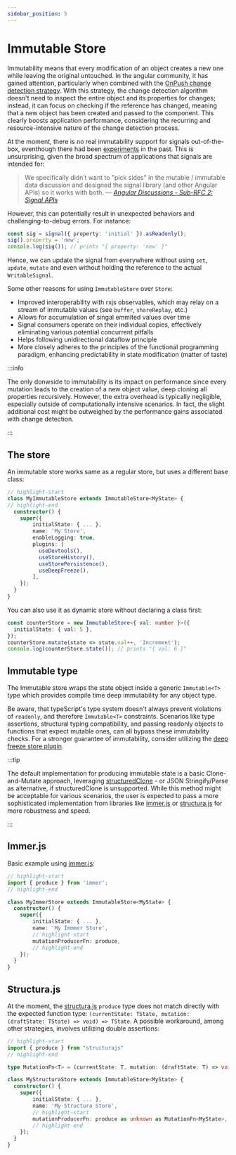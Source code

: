 ```yaml
---
sidebar_position: 5
---
```


# Immutable Store

Immutability means that every modification of an object creates a new one while leaving the original untouched. In the angular community, it has gained attention, particularly when combined with the [OnPush change detection strategy](https://angular.io/guide/change-detection-skipping-subtrees). With this strategy, the change detection algorithm doesn't need to inspect the entire object and its properties for changes; instead, it can focus on checking if the reference has changed, meaning that a new object has been created and passed to the component. This clearly boosts application performance, considering the recurring and resource-intensive nature of the change detection process.

At the moment, there is no real immutability support for signals out-of-the-box, eventhough there had been [experiments](https://github.com/angular/angular/pull/49644) in the past. This is unsurprising, given the broad spectrum of applications that signals are intended for:

> We specifically didn’t want to "pick sides" in the mutable / immutable
> data discussion and designed the signal library (and other Angular APIs)
> so it works with both.
> &mdash; <cite>[Angular Discussions - Sub-RFC 2: Signal APIs](https://github.com/angular/angular/discussions/49683)</cite>

However, this can potentially result in unexpected behaviors and challenging-to-debug errors. For instance:

```typescript
const sig = signal({ property: 'initial' }).asReadonly();
sig().property = 'new';
console.log(sig()); // prints "{ property: 'new' }"
```

Hence, we can update the signal from everywhere without using `set`, `update`, `mutate` and even without holding the reference to the actual `WritableSignal`.

Some other reasons for using `ImmutableStore` over `Store`:

- Improved interoperability with rxjs observables, which may relay on a stream of immutable values (see `buffer`, `shareReplay`, etc.)
- Allows for accumulation of singal emmited values over time
- Signal consumers operate on their individual copies, effectively eliminating various potential concurrent pitfalls
- Helps following unidirectional dataflow principle
- More closely adheres to the principles of the functional programming paradigm, enhancing predictability in state modification (matter of taste)

:::info

The only donwside to immutability is its impact on performance since every mutation leads to the creation of a new object value, deep cloning all properties recursively. However, the extra overhead is typically negligible, especially outside of computationally intensive scenarios. In fact, the slight additional cost might be outweighed by the performance gains associated with change detection.

:::

## The store

An immutable store works same as a regular store, but uses a different base class:

```typescript
// highlight-start
class MyImmutableStore extends ImmutableStore<MyState> {
// highlight-end
  constructor() {
    super({
        initialState: { ... },
        name: 'My Store',
        enableLogging: true,
        plugins: [
          useDevtools(),
          useStoreHistory(),
          useStorePersistence(),
          useDeepFreeze(),
        ],
    });
  }
}

```

You can also use it as dynamic store without declaring a class first:

```typescript
const counterStore = new ImmutableStore<{ val: number }>({
  initialState: { val: 5 },
});
counterStore.mutate(state => state.val++, 'Increment');
console.log(counterStore.state()); // prints "{ val: 6 }"
```

## Immutable type

The Immutable store wraps the state object inside a generic `Immutable<T>` type which provides compile time deep immutability for any object type.

Be aware, that typeScript's type system doesn't always prevent violations of `readonly`, and therefore `Immutable<T>` constraints. Scenarios like type assertions, structural typing compatibility, and passing readonly objects to functions that expect mutable ones, can all bypass these immutability checks. For a stronger guarantee of immutability, consider utilizing the [deep freeze store plugin](./plugins/deep-freeze.md).

:::tip

The default implementation for producing immutable state is a basic Clone-and-Mutate approach, leveraging [structuredClone](https://developer.mozilla.org/en-US/docs/Web/API/structuredClone) - or JSON Stringify/Parse as alternative, if structuredClone is unsupported. While this method might be acceptable for various scenarios, the user is expected to pass a more sophisticated implementation from libraries like [immer.js](https://immerjs.github.io/immer/) or [structura.js](https://giusepperaso.github.io/structura.js/) for more robustness and speed.

:::

## Immer.js

Basic example using [immer.js](https://immerjs.github.io/immer/):

```typescript
// highlight-start
import { produce } from 'immer';
// highlight-end

class MyImmerStore extends ImmutableStore<MyState> {
  constructor() {
    super({
        initialState: { ... },
        name: 'My Immmer Store',
        // highlight-start
        mutationProducerFn: produce,
        // highlight-end
    });
  }
}
```

## Structura.js

At the moment, the [structura.js](https://giusepperaso.github.io/structura.js/) `produce` type does not match directly with the expected function type: `(currentState: TState, mutation: (draftState: TState) => void) => TState`. A possible workaround, among other strategies, involves utilizing double assertions:

```typescript
// highlight-start
import { produce } from "structurajs"
// highlight-end

type MutationFn<T> = (currentState: T, mutation: (draftState: T) => void) => T;

class MyStructuraStore extends ImmutableStore<MyState> {
  constructor() {
    super({
        initialState: { ... },
        name: 'My Structura Store',
        // highlight-start
        mutationProducerFn: produce as unknown as MutationFn<MyState>,
        // highlight-end
    });
  }
}
```

